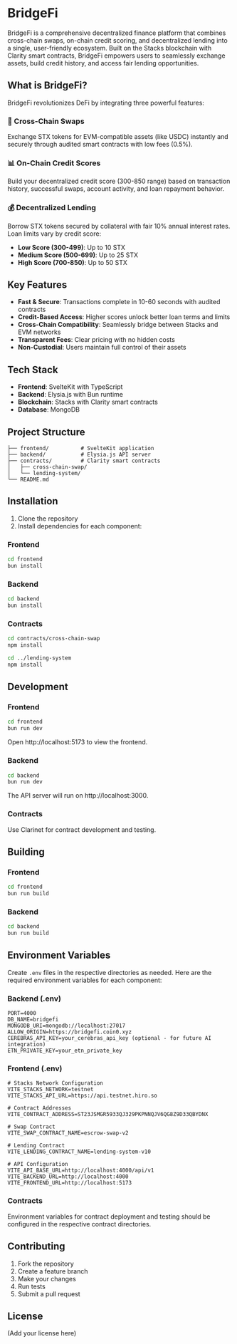 # BridgeFi

BridgeFi is a comprehensive decentralized finance platform that combines cross-chain swaps, on-chain credit scoring, and decentralized lending into a single, user-friendly ecosystem. Built on the Stacks blockchain with Clarity smart contracts, BridgeFi empowers users to seamlessly exchange assets, build credit history, and access fair lending opportunities.

## What is BridgeFi?

BridgeFi revolutionizes DeFi by integrating three powerful features:

### 🔄 Cross-Chain Swaps
Exchange STX tokens for EVM-compatible assets (like USDC) instantly and securely through audited smart contracts with low fees (0.5%).

### 📊 On-Chain Credit Scores
Build your decentralized credit score (300-850 range) based on transaction history, successful swaps, account activity, and loan repayment behavior.

### 💰 Decentralized Lending
Borrow STX tokens secured by collateral with fair 10% annual interest rates. Loan limits vary by credit score:
- **Low Score (300-499)**: Up to 10 STX
- **Medium Score (500-699)**: Up to 25 STX
- **High Score (700-850)**: Up to 50 STX

## Key Features

- **Fast & Secure**: Transactions complete in 10-60 seconds with audited contracts
- **Credit-Based Access**: Higher scores unlock better loan terms and limits
- **Cross-Chain Compatibility**: Seamlessly bridge between Stacks and EVM networks
- **Transparent Fees**: Clear pricing with no hidden costs
- **Non-Custodial**: Users maintain full control of their assets

## Tech Stack

- **Frontend**: SvelteKit with TypeScript
- **Backend**: Elysia.js with Bun runtime
- **Blockchain**: Stacks with Clarity smart contracts
- **Database**: MongoDB

## Project Structure

```
├── frontend/          # SvelteKit application
├── backend/           # Elysia.js API server
├── contracts/         # Clarity smart contracts
│   ├── cross-chain-swap/
│   └── lending-system/
└── README.md
```

## Installation

1. Clone the repository
2. Install dependencies for each component:

### Frontend
```bash
cd frontend
bun install
```

### Backend
```bash
cd backend
bun install
```

### Contracts
```bash
cd contracts/cross-chain-swap
npm install

cd ../lending-system
npm install
```

## Development

### Frontend
```bash
cd frontend
bun run dev
```
Open http://localhost:5173 to view the frontend.

### Backend
```bash
cd backend
bun run dev
```
The API server will run on http://localhost:3000.

### Contracts
Use Clarinet for contract development and testing.

## Building

### Frontend
```bash
cd frontend
bun run build
```

### Backend
```bash
cd backend
bun run build
```

## Environment Variables

Create `.env` files in the respective directories as needed. Here are the required environment variables for each component:

### Backend (.env)
```
PORT=4000
DB_NAME=bridgefi
MONGODB_URI=mongodb://localhost:27017
ALLOW_ORIGIN=https://bridgefi.coin0.xyz
CEREBRAS_API_KEY=your_cerebras_api_key (optional - for future AI integration)
ETN_PRIVATE_KEY=your_etn_private_key
```

### Frontend (.env)
```
# Stacks Network Configuration
VITE_STACKS_NETWORK=testnet
VITE_STACKS_API_URL=https://api.testnet.hiro.so

# Contract Addresses
VITE_CONTRACT_ADDRESS=ST23JSMGR5933QJ329PKPNNQJV6QG8Z9D33QBYDNX

# Swap Contract
VITE_SWAP_CONTRACT_NAME=escrow-swap-v2

# Lending Contract
VITE_LENDING_CONTRACT_NAME=lending-system-v10

# API Configuration
VITE_API_BASE_URL=http://localhost:4000/api/v1
VITE_BACKEND_URL=http://localhost:4000
VITE_FRONTEND_URL=http://localhost:5173
```

### Contracts
Environment variables for contract deployment and testing should be configured in the respective contract directories.

## Contributing

1. Fork the repository
2. Create a feature branch
3. Make your changes
4. Run tests
5. Submit a pull request

## License

(Add your license here)
